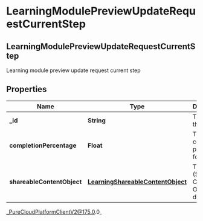 # LearningModulePreviewUpdateRequestCurrentStep

## LearningModulePreviewUpdateRequestCurrentStep
Learning module preview update request current step

## Properties

|Name | Type | Description | Notes|
|------------ | ------------- | ------------- | -------------|
| **_id** | **String** | The id of this step | [optional] |
| **completionPercentage** | **Float** | The completion percentage for this step | [optional] |
| **shareableContentObject** | [**LearningShareableContentObject**](LearningShareableContentObject) | The SCO (Shareable Content Object) data | [optional] |



_PureCloudPlatformClientV2@175.0.0_
